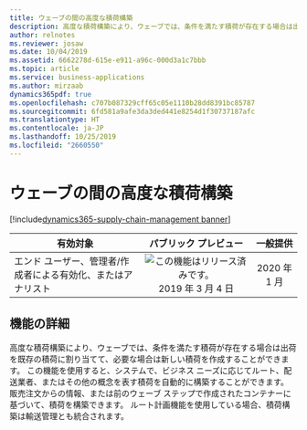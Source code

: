 ```yaml
---
title: ウェーブの間の高度な積荷構築
description: 高度な積荷構築により、ウェーブでは、条件を満たす積荷が存在する場合は出荷を既存の積荷に割り当てて、必要な場合は新しい積荷を作成することができます。
author: relnotes
ms.reviewer: josaw
ms.date: 10/04/2019
ms.assetid: 6662278d-615e-e911-a96c-000d3a1c7bbb
ms.topic: article
ms.service: business-applications
ms.author: mirzaab
dynamics365pdf: true
ms.openlocfilehash: c707b087329cff65c05e1110b28dd8391bc85787
ms.sourcegitcommit: 6fd581a9afe3da3ded441e8254d1f30737187afc
ms.translationtype: HT
ms.contentlocale: ja-JP
ms.lasthandoff: 10/25/2019
ms.locfileid: "2660550"
---
```

# <a name="advanced-load-building-during-a-wave"></a>ウェーブの間の高度な積荷構築
[!include[dynamics365-supply-chain-management banner](../includes/dynamics365-supply-chain-management.md)]

| 有効対象    |  パブリック プレビュー | 一般提供 | 
| ---------- | :----------: |:----------: |
|エンド ユーザー、管理者/作成者による有効化、またはアナリスト|![この機能はリリース済みです。](/dynamics365-release-plan/media/green-checkmark.png "この機能はリリース済みです。") 2019 年 3 月 4 日| 2020 年 1 月|






## <a name="feature-details"></a>機能の詳細
<!--feature detail start -->
高度な積荷構築により、ウェーブでは、条件を満たす積荷が存在する場合は出荷を既存の積荷に割り当てて、必要な場合は新しい積荷を作成することができます。 この機能を使用すると、システムで、ビジネス ニーズに応じてルート、配送業者、またはその他の概念を表す積荷を自動的に構築することができます。 販売注文からの情報、または前のウェーブ ステップで作成されたコンテナーに基づいて、積荷を構築できます。 ルート計画機能を使用している場合、積荷構築は輸送管理とも統合されます。
<!--feature detail end -->










